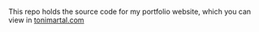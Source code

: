This repo holds the source code for my portfolio website, which you can view in
[tonimartal.com](https://tonimartal.com)
